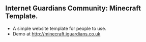 ## Internet Guardians Community: Minecraft Template.

* A simple website template for people to use.
* Demo at http://minecraft.iguardians.co.uk
